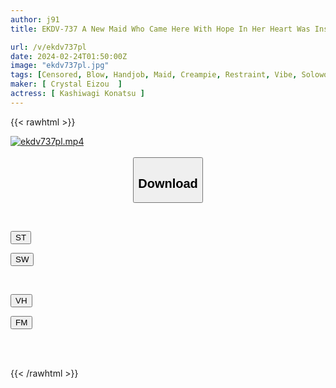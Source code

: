 ```yaml
---
author: j91
title: EKDV-737 A New Maid Who Came Here With Hope In Her Heart Was Inseminated And Trained In Convulsive Treatment From Morning Until Night. She Was Raped To The Point That She Wanted To Cry By A Man Who Felt Nothing But Disgust... Konatsu Kashiwagi

url: /v/ekdv737pl
date: 2024-02-24T01:50:00Z
image: "ekdv737pl.jpg"
tags: [Censored, Blow, Handjob, Maid, Creampie, Restraint, Vibe, Solowork, Masturbation, Cunnilingus, Big Tits, Titty Fuck, Beautiful Girl, Cowgirl, Finger Fuck, Electric Massager, 69, Shaved, Deep Throating, Close Up, Back]
maker: [ Crystal Eizou  ]
actress: [ Kashiwagi Konatsu ]
---
```



{{< rawhtml >}}

<div class="video" data-videoid="JX1G12DAg8Hevb">
    <a href="javascript:;">
        <img src="/v/ekdv737pl/ekdv737pl.jpg" width="WIDTH" height="HEIGHT" alt="ekdv737pl.mp4" loading="lazy">
    </a>
</div>

<script type="text/javascript" src="https://j91.asia/asset/on-demand-st.js"></script>

<br>
  <link rel="stylesheet" href="https://j91.asia/asset/bs5.css">
  
  <center>
  <button class="btn btn-primary" type="button" data-bs-toggle="collapse" data-bs-target=".multi-collapse" aria-expanded="false" aria-controls="multiCollapseExample1 multiCollapseExample2"><h2>Download</h2></button></center>
</p>
<div class="row">
  <div class="col">
    <div class="collapse multi-collapse" id="multiCollapseExample1">
      <div class="card card-body">
	      	      <br>
<div class="buttons">  
<p><a href="https://streamtape.to/v/JX1G12DAg8Hevb" target="_blank"><button class="btn-hover color-3"><i class="fa fa-download"></i> ST</button></a></p>
<p><a href="https://cdnwish.com/25zhf0wnrjnw" target="_blank"><button class="btn-hover color-2"><i class="fa fa-download"></i> SW</button></a></p></div>
    </div>
  </div>
</div>
  <div class="col">
    <div class="collapse multi-collapse" id="multiCollapseExample2">
      <div class="card card-body">
	      <br>
<div class="buttons">
<p><a href="https://vidhidepro.com/f/6nukj7um1zam"><button class="btn-hover color-9"><i class="fa fa-download"></i> VH</button></a></p>
<p><a href="https://filemoon.sx/d/0d3a1q1ul860"><button class="btn-hover color-8"><i class="fa fa-download"></i> FM</button></a></p></div>
<br><br>
      </div>
    </div>
  </div>
</div>

{{< /rawhtml >}}